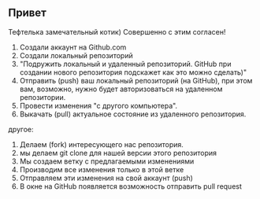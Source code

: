 ## Привет

Тефтелька замечательный котик)
Совершенно с этим согласен!

1. Создали аккаунт на Github.com
2. Создали локальный репозиторий
3. "Подружить локальный и удаленный репозиторий. GitHub при создании нового репозитория подскажет как это можно сделать)"
4. Отправить (push) ваш локальный репозиторий (на GitHub), при этом вам, возможно, нужно будет авторизоваться на удаленном репозитории.
5. Провести изменения "с другого компьютера".
6. Выкачать (pull) актуальное состояние из удаленного репозитория.




другое:

1. Делаем (fork) интересующего нас репозитория.
2. мы делаем git clone для нашей версии этого репозитория 
3. Мы создаем ветку с предлагаемыми изменениями
4. Производим все изменения только в этой ветке
5. Отправляем эти изменения на свой аккаунт (push)
6. В окне на GitHub появляется возможность отправить pull request
